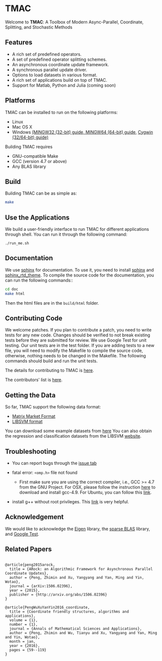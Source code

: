 # TMAC

Welcome to **TMAC**: A Toolbox of Modern Async-Parallel, Coordinate, Splitting, and Stochastic Methods


## Features

   * A rich set of predefined operators.
   * A set of predefined operator splitting schemes.
   * An asynchronous coordinate update framework.
   * A synchronous parallel update driver.
   * Options to load datasets in various format.
   * A rich set of applications build on top of TMAC.
   * Support for Matlab, Python and Julia (coming soon)


## Platforms
TMAC can be installed to run on the following platforms:

   * Linux
   * Mac OS X
   * Windows [(MINGW32 (32-bit) guide, ](http://www.math.ucla.edu/~wotaoyin/software/tmac_windows_installation_mingw32.html) [MINGW64 (64-bit) guide,](http://www.math.ucla.edu/~wotaoyin/software/tmac_windows_installation_mingw64.html)  [Cygwin (32/64-bit) guide)](http://www.math.ucla.edu/~wotaoyin/software/tmac_windows_installation_cygwin.html)

Building TMAC requires

   * GNU-compatible Make
   * GCC (version 4.7 or above)
   * Any BLAS library

## Build

Building TMAC can be as simple as:

```bash
make
```


## Use the Applications

We build a user-friendly interface to run TMAC for different applications through shell. You can run it through the following command:

```
./run_me.sh
```

## Documentation

We use [sphinx](http://www.sphinx-doc.org/en/stable/) for documentation. To use it, you need to install [sphinx](http://www.sphinx-doc.org/en/stable/install.html)
 and [sphinx_rtd_theme](https://github.com/snide/sphinx_rtd_theme). To compile the source code for the documentation, you can run the following commands::

```bash
cd doc
make html
```

Then the html files are in the ```build/html``` folder.


## Contributing Code
We welcome patches. If you plan to contribute a patch, you need to write tests for any new code. Changes should be verified to not
break existing tests before they are submitted for review. We use Google Test for unit testing. Our unit tests are in the test folder.
If you are adding tests to a new file, you will need to modify the Makefile to compile the source code, otherwise, nothing needs to be
changed in the Makefile. The following commands should build and run the unit tests.

The details for contributing to TMAC is [here](https://github.com/uclaopt/TMAC/blob/master/doc/source/contribute.rst).

The contributors' list is [here](https://github.com/uclaopt/TMAC/blob/master/CONTRIBUTORS.md).



## Getting the Data

So far, TMAC support the following data format:
   * [Matrix Market Format](http://math.nist.gov/MatrixMarket/formats.html#MMformat)
   * [LIBSVM format](https://www.csie.ntu.edu.tw/~cjlin/libsvmtools/datasets/)

You can download some example datasets from [here](https://github.com/uclaopt/datasets)
You can also obtain the regression and classification datasets from the LIBSVM [website](https://www.csie.ntu.edu.tw/~cjlin/libsvmtools/datasets/).



## Troubleshooting

* You can report bugs through the [issue tab](https://github.com/uclaopt/TMAC/issues/new)

* fatal error: ```<omp.h>``` file not found
  * First make sure you are using the correct compiler, i.e., GCC >= 4.7 from the GNU Project. For OSX,
  please follow the instruction [here](http://stackoverflow.com/questions/20340117/omp-h-library-isnt-found-in-the-gcc-version-4-2-1-in-mavericks) to download and install gcc-4.9.
  For Ubuntu, you can follow this [link](http://askubuntu.com/questions/428198/getting-installing-gcc-g-4-9-on-ubuntu).

* install g++ without root privileges. This [link](http://luiarthur.github.io/gccinstall) is very helpful.

## Acknowledgement

We would like to acknowledge the [Eigen](http://eigen.tuxfamily.org/index.php?title=Main_Page) library, the [sparse BLAS](http://math.nist.gov/spblas/) library, and
[Google Test](https://github.com/google/googletest).


## Related Papers

```

@article{peng2015arock,
  title = {ARock: an Algorithmic Framework for Asynchronous Parallel Coordinate Updates},
  author = {Peng, Zhimin and Xu, Yangyang and Yan, Ming and Yin, Wotao},
  journal = {arXiv:1506.02396},
  year = {2015},
  publisher = {http://arxiv.org/abs/1506.02396}
}

@article{PengWuXuYanYin2016_coordinate,
  title = {Coordinate friendly structures, algorithms and applications},
  volume = {1},
  number = {1},
  journal = {Annals of Mathematical Sciences and Applications},
  author = {Peng, Zhimin and Wu, Tianyu and Xu, Yangyang and Yan, Ming and Yin, Wotao},
  month = jan,
  year = {2016},
  pages = {59--119}
}

```
